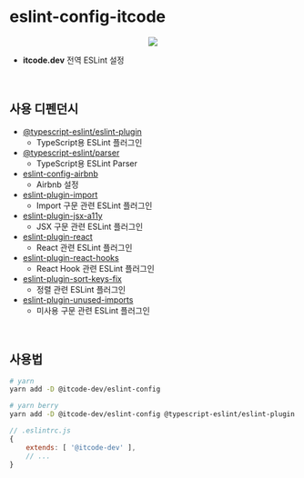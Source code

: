 # eslint-config-itcode

<p align="center">
	<a href="https://user-images.githubusercontent.com/50317129/253508242-27af1488-bb0d-46df-9a95-5fbf2e3e9dcc.png" target="_blank" align="center">
		<img src="https://user-images.githubusercontent.com/50317129/253508242-27af1488-bb0d-46df-9a95-5fbf2e3e9dcc.png" />
	</a>
</p>

- **itcode.dev** 전역 ESLint 설정

<br />

## 사용 디펜던시

- [@typescript-eslint/eslint-plugin](https://www.npmjs.com/package/@typescript-eslint/eslint-plugin)
  - TypeScript용 ESLint 플러그인
- [@typescript-eslint/parser](https://www.npmjs.com/package/@typescript-eslint/parser)
  - TypeScript용 ESLint Parser
- [eslint-config-airbnb](https://www.npmjs.com/package/eslint-config-airbnb)
  - Airbnb 설정
- [eslint-plugin-import](https://www.npmjs.com/package/eslint-plugin-import)
  - Import 구문 관련 ESLint 플러그인
- [eslint-plugin-jsx-a11y](https://www.npmjs.com/package/eslint-plugin-jsx-a11y)
  - JSX 구문 관련 ESLint 플러그인
- [eslint-plugin-react](https://www.npmjs.com/package/eslint-plugin-react)
  - React 관련 ESLint 플러그인
- [eslint-plugin-react-hooks](https://www.npmjs.com/package/eslint-plugin-react-hooks)
  - React Hook 관련 ESLint 플러그인
- [eslint-plugin-sort-keys-fix](https://www.npmjs.com/package/eslint-plugin-sort-keys-fix)
  - 정렬 관련 ESLint 플러그인
- [eslint-plugin-unused-imports](https://www.npmjs.com/package/eslint-plugin-unused-imports)
  - 미사용 구문 관련 ESLint 플러그인

<br />

## 사용법

``` bash
# yarn
yarn add -D @itcode-dev/eslint-config

# yarn berry
yarn add -D @itcode-dev/eslint-config @typescript-eslint/eslint-plugin @typescript-eslint/parser eslint-config-airbnb eslint-plugin-import eslint-plugin-jsx-a11y eslint-plugin-react eslint-plugin-react-hooks eslint-plugin-sort-keys-fix eslint-plugin-unused-imports
```

``` js
// .eslintrc.js
{
	extends: [ '@itcode-dev' ],
	// ...
}
```